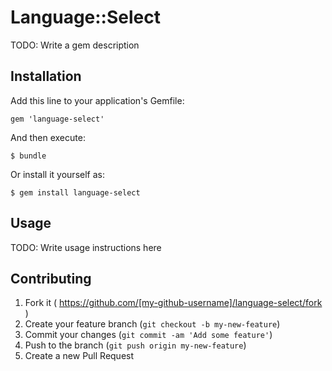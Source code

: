 # Language::Select

TODO: Write a gem description

## Installation

Add this line to your application's Gemfile:

    gem 'language-select'

And then execute:

    $ bundle

Or install it yourself as:

    $ gem install language-select

## Usage

TODO: Write usage instructions here

## Contributing

1. Fork it ( https://github.com/[my-github-username]/language-select/fork )
2. Create your feature branch (`git checkout -b my-new-feature`)
3. Commit your changes (`git commit -am 'Add some feature'`)
4. Push to the branch (`git push origin my-new-feature`)
5. Create a new Pull Request
